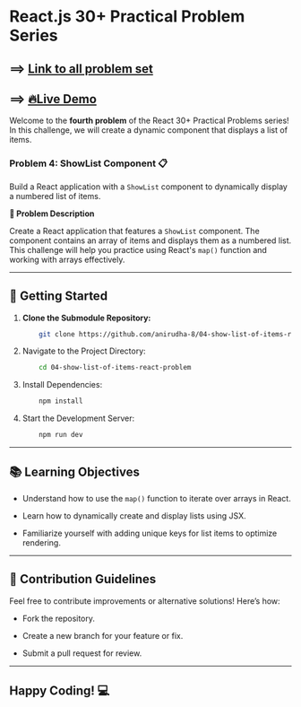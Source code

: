 # React.js 30+ Practical Problem Series

## ==> [Link to all problem set](https://github.com/anirudha-8/react.js-practical-problems.git)

## ==> [🔥Live Demo](https://04-show-list-of-items-react-problem.vercel.app/)

Welcome to the **fourth problem** of the React 30+ Practical Problems series! In this challenge, we will create a dynamic component that displays a list of items.

### Problem 4: ShowList Component 📋

Build a React application with a `ShowList` component to dynamically display a numbered list of items.

**📝 Problem Description**

Create a React application that features a `ShowList` component. The component contains an array of items and displays them as a numbered list. This challenge will help you practice using React's `map()` function and working with arrays effectively.

---

## 🚀 Getting Started

1. **Clone the Submodule Repository:**

    ```bash
        git clone https://github.com/anirudha-8/04-show-list-of-items-react-problem.git
    ```

2. Navigate to the Project Directory:

    ```bash
        cd 04-show-list-of-items-react-problem
    ```

3. Install Dependencies:

    ```bash
        npm install
    ```

4. Start the Development Server:

    ```bash
        npm run dev
    ```

---

## 📚 Learning Objectives

- Understand how to use the `map()` function to iterate over arrays in React.

- Learn how to dynamically create and display lists using JSX.

- Familiarize yourself with adding unique keys for list items to optimize rendering.

---

## 🤝 Contribution Guidelines

Feel free to contribute improvements or alternative solutions! Here’s how:

- Fork the repository.

- Create a new branch for your feature or fix.

- Submit a pull request for review.

---

## Happy Coding! 💻
